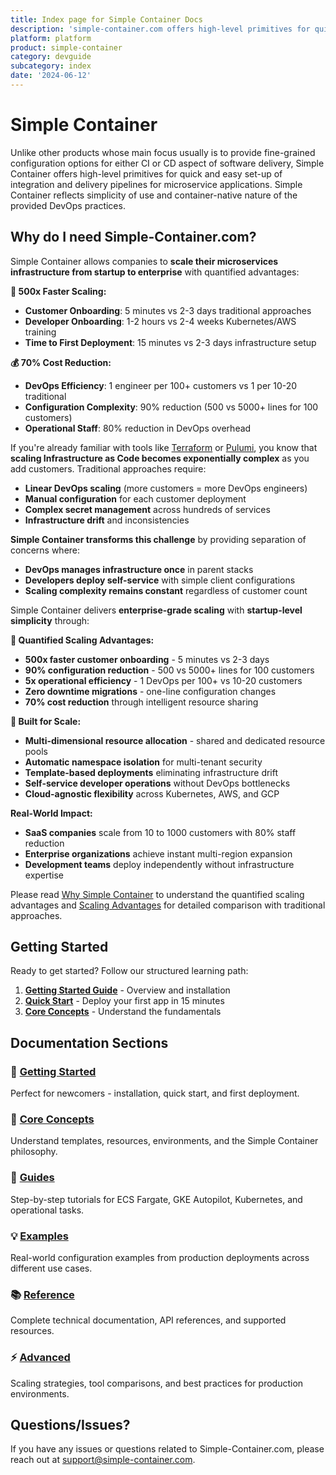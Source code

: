 ```yaml
---
title: Index page for Simple Container Docs
description: 'simple-container.com offers high-level primitives for quick and easy set-up of integration and delivery pipelines' # A short summary for search engines to display, max 120 chars
platform: platform
product: simple-container
category: devguide
subcategory: index
date: '2024-06-12'
---
```


# Simple Container

Unlike other products whose main focus usually is to provide fine-grained configuration options for either CI or CD 
aspect of software delivery, Simple Container offers high-level primitives for quick and easy set-up of integration 
and delivery pipelines for microservice applications. Simple Container reflects simplicity of use and 
container-native nature of the provided DevOps practices.

## Why do I need Simple-Container.com?

Simple Container allows companies to **scale their microservices infrastructure from startup to enterprise** with quantified advantages:

**🚀 500x Faster Scaling:**

- **Customer Onboarding**: 5 minutes vs 2-3 days traditional approaches
- **Developer Onboarding**: 1-2 hours vs 2-4 weeks Kubernetes/AWS training
- **Time to First Deployment**: 15 minutes vs 2-3 days infrastructure setup

**💰 70% Cost Reduction:**

- **DevOps Efficiency**: 1 engineer per 100+ customers vs 1 per 10-20 traditional
- **Configuration Complexity**: 90% reduction (500 vs 5000+ lines for 100 customers)
- **Operational Staff**: 80% reduction in DevOps overhead

If you're already familiar with tools like [Terraform](https://www.terraform.io/) or [Pulumi](https://www.pulumi.com/), 
you know that **scaling Infrastructure as Code becomes exponentially complex** as you add customers. Traditional approaches require:

- **Linear DevOps scaling** (more customers = more DevOps engineers)
- **Manual configuration** for each customer deployment
- **Complex secret management** across hundreds of services
- **Infrastructure drift** and inconsistencies

**Simple Container transforms this challenge** by providing separation of concerns where:

- **DevOps manages infrastructure once** in parent stacks
- **Developers deploy self-service** with simple client configurations
- **Scaling complexity remains constant** regardless of customer count

Simple Container delivers **enterprise-grade scaling** with **startup-level simplicity** through:

**🎯 Quantified Scaling Advantages:**

* **500x faster customer onboarding** - 5 minutes vs 2-3 days
* **90% configuration reduction** - 500 vs 5000+ lines for 100 customers  
* **5x operational efficiency** - 1 DevOps per 100+ vs 10-20 customers
* **Zero downtime migrations** - one-line configuration changes
* **70% cost reduction** through intelligent resource sharing

**🔧 Built for Scale:**

* **Multi-dimensional resource allocation** - shared and dedicated resource pools
* **Automatic namespace isolation** for multi-tenant security
* **Template-based deployments** eliminating infrastructure drift
* **Self-service developer operations** without DevOps bottlenecks
* **Cloud-agnostic flexibility** across Kubernetes, AWS, and GCP 

**Real-World Impact:**

- **SaaS companies** scale from 10 to 1000 customers with 80% staff reduction
- **Enterprise organizations** achieve instant multi-region expansion
- **Development teams** deploy independently without infrastructure expertise

Please read [Why Simple Container](concepts/motivation.md) to understand the quantified scaling advantages and [Scaling Advantages](advanced/scaling-advantages.md) for detailed comparison with traditional approaches.

## Getting Started

Ready to get started? Follow our structured learning path:

1. **[Getting Started Guide](getting-started/index.md)** - Overview and installation
2. **[Quick Start](getting-started/quick-start.md)** - Deploy your first app in 15 minutes
3. **[Core Concepts](concepts/main-concepts.md)** - Understand the fundamentals

## Documentation Sections

### 🚀 [Getting Started](getting-started/index.md)
Perfect for newcomers - installation, quick start, and first deployment.

### 🧠 [Core Concepts](concepts/main-concepts.md)
Understand templates, resources, environments, and the Simple Container philosophy.

### 📖 [Guides](guides/index.md)
Step-by-step tutorials for ECS Fargate, GKE Autopilot, Kubernetes, and operational tasks.

### 💡 [Examples](examples/README.md)
Real-world configuration examples from production deployments across different use cases.

### 📚 [Reference](reference/supported-resources.md)
Complete technical documentation, API references, and supported resources.

### ⚡ [Advanced](advanced/scaling-advantages.md)
Scaling strategies, tool comparisons, and best practices for production environments.

## Questions/Issues?

If you have any issues or questions related to Simple-Container.com, please reach out at [support@simple-container.com](mailto:support@simple-container.com).